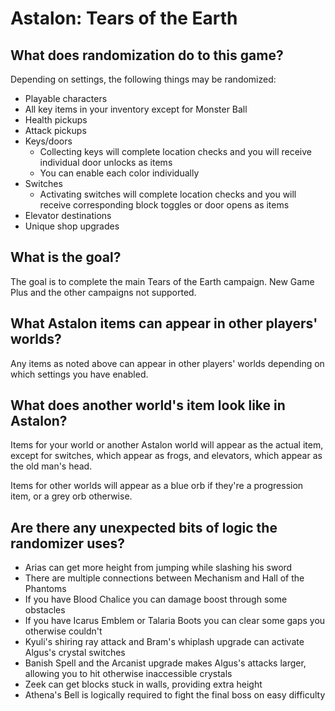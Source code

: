 # Astalon: Tears of the Earth

<!-- ## Where is the options page?

The [player options page for this game](../player-options) contains all the options you need to configure and export a config file. -->

## What does randomization do to this game?

Depending on settings, the following things may be randomized:

- Playable characters
- All key items in your inventory except for Monster Ball
- Health pickups
- Attack pickups
- Keys/doors
  - Collecting keys will complete location checks and you will receive individual door unlocks as items
  - You can enable each color individually
- Switches
  - Activating switches will complete location checks and you will receive corresponding block toggles or door opens as items
- Elevator destinations
- Unique shop upgrades

## What is the goal?

The goal is to complete the main Tears of the Earth campaign. New Game Plus and the other campaigns not supported.

## What Astalon items can appear in other players' worlds?

Any items as noted above can appear in other players' worlds depending on which settings you have enabled.

## What does another world's item look like in Astalon?

Items for your world or another Astalon world will appear as the actual item, except for switches, which appear as frogs, and elevators, which appear as the old man's head.

Items for other worlds will appear as a blue orb if they're a progression item, or a grey orb otherwise.

## Are there any unexpected bits of logic the randomizer uses?

- Arias can get more height from jumping while slashing his sword
- There are multiple connections between Mechanism and Hall of the Phantoms
- If you have Blood Chalice you can damage boost through some obstacles
- If you have Icarus Emblem or Talaria Boots you can clear some gaps you otherwise couldn't
- Kyuli's shiring ray attack and Bram's whiplash upgrade can activate Algus's crystal switches
- Banish Spell and the Arcanist upgrade makes Algus's attacks larger, allowing you to hit otherwise inaccessible crystals
- Zeek can get blocks stuck in walls, providing extra height
- Athena's Bell is logically required to fight the final boss on easy difficulty
